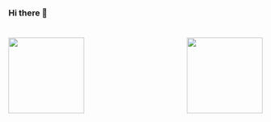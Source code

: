 ### Hi there 👋

<h1></h1>
<img align="left" height="150px" src="https://github-readme-stats.vercel.app/api?username=miraclecorunus&show_icons=true&theme=monokai&count_private=true">
<img align="right" height="150px" src="https://github-readme-stats.vercel.app/api/top-langs/?username=miraclecorunus&layout=compact&theme=monokai&count_private=true">
